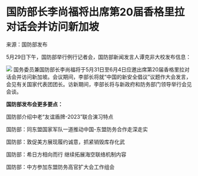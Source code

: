 # 国防部长李尚福将出席第20届香格里拉对话会并访问新加坡

来源：国防部发布

5月29日下午，国防部举行例行记者会，国防部新闻发言人谭克非大校发布信息：

![](https://inews.gtimg.com/om_bt/O5A5v5BUJrvCSjhpbWb0CEuL9SxJfmgiCguB_5LJfd9xMAA/1000)
国务委员兼国防部长李尚福将于5月31日至6月4日应邀出席第20届香格里拉对话会并访问新加坡。会议期间，李部长将就“中国的新安全倡议”议题作大会发言，会见有关国家代表团团长。访新期间，李部长将与新政府和防务部门领导举行会见会谈。

**国防部发布会更多要点：**

国防部介绍中老“友谊盾牌-2023”联合演习特点

国防部：同东盟国家军队一道推动中国-东盟防务合作走深走实

国防部：敦促美方展现履约诚意，抓紧销毁库存化武

国防部：希日方相向而行 继续拓展海空联络机制内容

国防部：中方参加东盟防务高官扩大会工作组会

